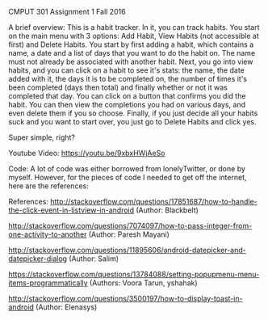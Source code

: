 CMPUT 301 Assignment 1 Fall 2016

A brief overview: This is a habit tracker. In it, you can track habits. You start on the main menu with 3 options: Add Habit, View Habits (not accessible at first) and Delete Habits. You start by first adding a habit, which contains a name, a date and a list of days that you want to do the habit on. The name must not already be associated with another habit. Next, you go into view habits, and you can click on a habit to see it's stats: the name, the date added with it, the days it is to be completed on, the number of times it's been completed (days then total) and finally whether or not it was completed that day. You can click on a button that confirms you did the habit. You can then view the completions you had on various days, and even delete them if you so choose. Finally, if you just decide all your habits suck and you want to start over, you just go to Delete Habits and click yes.

Super simple, right?

Youtube Video: https://youtu.be/9xbxHWjAeSo

Code: A lot of code was either borrowed from lonelyTwitter, or done by myself. However, for the pieces of code I needed to get off the internet, here are the references:

References:
http://stackoverflow.com/questions/17851687/how-to-handle-the-click-event-in-listview-in-android
(Author: Blackbelt)

http://stackoverflow.com/questions/7074097/how-to-pass-integer-from-one-activity-to-another
(Author: Paresh Mayani)

http://stackoverflow.com/questions/11895606/android-datepicker-and-datepicker-dialog
(Author: Salim)

https://stackoverflow.com/questions/13784088/setting-popupmenu-menu-items-programmatically
(Authors: Voora Tarun, yshahak)

http://stackoverflow.com/questions/3500197/how-to-display-toast-in-android
(Author: Elenasys)
